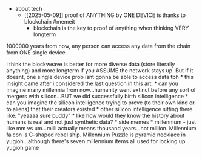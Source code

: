   * about tech
    * [[2025-05-09]] proof of ANYTHING by ONE DEVICE is thanks to blockchain #memeit
      * blockchain is the key to proof of anything when thinking VERY longterm

1000000 years from now, any person can access any data from the chain from ONE single device

i think the blockweave is better for more diverse data (store literally anything) and more longterm if you ASSUME the network stays up. But if it doesnt, one single device prob isnt gonna be able to access data tbh
      * this insight came after i considered the last question in this art:
        * can you imagine many millennia from now...humanity went extinct before any sort of mergers with silicon...BUT we did successfully birth silicon intelligence
        * can you imagine the silicon intelligence trying to prove (to their own kind or to aliens) that their creators existed
        * other silicon intelligence sitting there like: "yeaaaa sure buddy"
        * like how would they know the history about humans is real and not just synthetic data?
      * side memes
        * millennium - just like mm vs um...milli actually means thousand years...not million. Millennium falcon is C-shaped rebel ship. Millennium Puzzle is pyramid necklace in yugioh...although there's seven millennium items all used for locking up yugioh game
